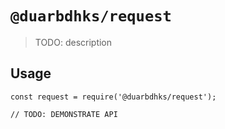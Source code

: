 # `@duarbdhks/request`

> TODO: description

## Usage

```
const request = require('@duarbdhks/request');

// TODO: DEMONSTRATE API
```
